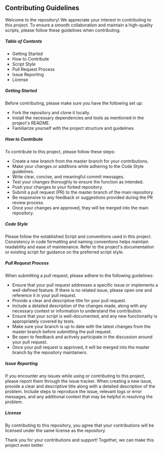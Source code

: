 ## Contributing Guidelines

Welcome to the repository! We appreciate your interest in contributing to this project. To ensure a smooth collaboration and maintain a high-quality scripts, please follow these guidelines when contributing.

##### Table of Contents

- Getting Started
- How to Contribute
- Script Style
- Pull Request Process
- Issue Reporting
- License

##### Getting Started

Before contributing, please make sure you have the following set up:

- Fork the repository and clone it locally.
- Install the necessary dependencies and tools as mentioned in the project's README.
- Familiarize yourself with the project structure and guidelines.

##### How to Contribute

To contribute to this project, please follow these steps:

- Create a new branch from the master branch for your contributions.
- Make your changes or additions while adhering to the Code Style guidelines.
- Write clear, concise, and meaningful commit messages.
- Test your changes thoroughly to ensure the function as intended.
- Push your changes to your forked repository.
- Submit a pull request (PR) to the master branch of the main repository.
- Be responsive to any feedback or suggestions provided during the PR review process.
- Once your changes are approved, they will be merged into the main repository.

##### Code Style

Please follow the established Script and conventions used in this project. Consistency in code formatting and naming conventions helps maintain readability and ease of maintenance. Refer to the project's documentation or existing script for guidance on the preferred script style.

##### Pull Request Process

When submitting a pull request, please adhere to the following guidelines:

- Ensure that your pull request addresses a specific issue or implements a well-defined feature. If there is no related issue, please open one and reference it in your pull request.
- Provide a clear and descriptive title for your pull request.
- Include a detailed description of the changes made, along with any necessary context or information to understand the contribution.
- Ensure that your script is well-documented, and any new functionality is appropriately covered by tests.
- Make sure your branch is up to date with the latest changes from the master branch before submitting the pull request.
- Be open to feedback and actively participate in the discussion around your pull request.
- Once your pull request is approved, it will be merged into the master branch by the repository maintainers.

##### Issue Reporting

If you encounter any issues while using or contributing to this project, please report them through the issue tracker. When creating a new issue, provide a clear and descriptive title along with a detailed description of the problem. Include steps to reproduce the issue, relevant logs or error messages, and any additional context that may be helpful in resolving the problem.

##### License

By contributing to this repository, you agree that your contributions will be licensed under the same license as the repository.

Thank you for your contributions and support! Together, we can make this project even better.
